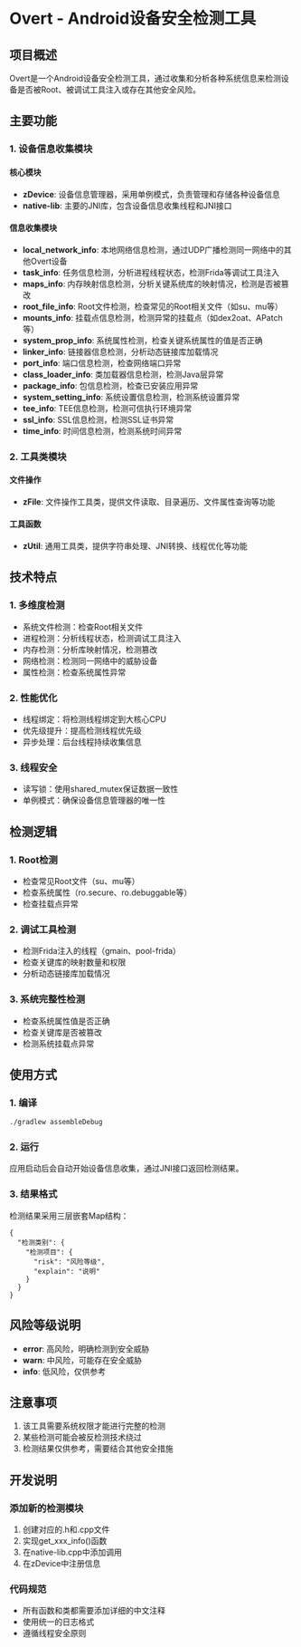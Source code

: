 # Overt - Android设备安全检测工具

## 项目概述

Overt是一个Android设备安全检测工具，通过收集和分析各种系统信息来检测设备是否被Root、被调试工具注入或存在其他安全风险。

## 主要功能

### 1. 设备信息收集模块

#### 核心模块
- **zDevice**: 设备信息管理器，采用单例模式，负责管理和存储各种设备信息
- **native-lib**: 主要的JNI库，包含设备信息收集线程和JNI接口

#### 信息收集模块
- **local_network_info**: 本地网络信息检测，通过UDP广播检测同一网络中的其他Overt设备
- **task_info**: 任务信息检测，分析进程线程状态，检测Frida等调试工具注入
- **maps_info**: 内存映射信息检测，分析关键系统库的映射情况，检测是否被篡改
- **root_file_info**: Root文件检测，检查常见的Root相关文件（如su、mu等）
- **mounts_info**: 挂载点信息检测，检测异常的挂载点（如dex2oat、APatch等）
- **system_prop_info**: 系统属性检测，检查关键系统属性的值是否正确
- **linker_info**: 链接器信息检测，分析动态链接库加载情况
- **port_info**: 端口信息检测，检查网络端口异常
- **class_loader_info**: 类加载器信息检测，检测Java层异常
- **package_info**: 包信息检测，检查已安装应用异常
- **system_setting_info**: 系统设置信息检测，检测系统设置异常
- **tee_info**: TEE信息检测，检测可信执行环境异常
- **ssl_info**: SSL信息检测，检测SSL证书异常
- **time_info**: 时间信息检测，检测系统时间异常

### 2. 工具类模块

#### 文件操作
- **zFile**: 文件操作工具类，提供文件读取、目录遍历、文件属性查询等功能

#### 工具函数
- **zUtil**: 通用工具类，提供字符串处理、JNI转换、线程优化等功能

## 技术特点

### 1. 多维度检测
- 系统文件检测：检查Root相关文件
- 进程检测：分析线程状态，检测调试工具注入
- 内存检测：分析库映射情况，检测篡改
- 网络检测：检测同一网络中的威胁设备
- 属性检测：检查系统属性异常

### 2. 性能优化
- 线程绑定：将检测线程绑定到大核心CPU
- 优先级提升：提高检测线程优先级
- 异步处理：后台线程持续收集信息

### 3. 线程安全
- 读写锁：使用shared_mutex保证数据一致性
- 单例模式：确保设备信息管理器的唯一性

## 检测逻辑

### 1. Root检测
- 检查常见Root文件（su、mu等）
- 检查系统属性（ro.secure、ro.debuggable等）
- 检查挂载点异常

### 2. 调试工具检测
- 检测Frida注入的线程（gmain、pool-frida）
- 检查关键库的映射数量和权限
- 分析动态链接库加载情况

### 3. 系统完整性检测
- 检查系统属性值是否正确
- 检查关键库是否被篡改
- 检测系统挂载点异常

## 使用方式

### 1. 编译
```bash
./gradlew assembleDebug
```

### 2. 运行
应用启动后会自动开始设备信息收集，通过JNI接口返回检测结果。

### 3. 结果格式
检测结果采用三层嵌套Map结构：
```
{
  "检测类别": {
    "检测项目": {
      "risk": "风险等级",
      "explain": "说明"
    }
  }
}
```

## 风险等级说明

- **error**: 高风险，明确检测到安全威胁
- **warn**: 中风险，可能存在安全威胁
- **info**: 低风险，仅供参考

## 注意事项

1. 该工具需要系统权限才能进行完整的检测
2. 某些检测可能会被反检测技术绕过
3. 检测结果仅供参考，需要结合其他安全措施

## 开发说明

### 添加新的检测模块
1. 创建对应的.h和.cpp文件
2. 实现get_xxx_info()函数
3. 在native-lib.cpp中添加调用
4. 在zDevice中注册信息

### 代码规范
- 所有函数和类都需要添加详细的中文注释
- 使用统一的日志格式
- 遵循线程安全原则
